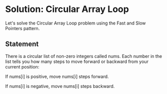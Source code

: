 # Solution: Circular Array Loop
Let's solve the Circular Array Loop problem using the Fast and Slow Pointers pattern.

## Statement
There is a circular list of non-zero integers called nums. Each number in the list tells you how many steps to move forward or backward from your current position:

If nums[i] is positive, move nums[i] steps forward.

If nums[i] is negative, move nums[i] steps backward.
